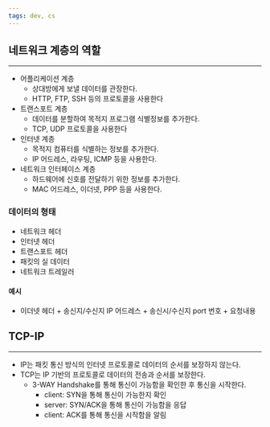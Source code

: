 ```yaml
---
tags: dev, cs
---
```

## 네트워크 계층의 역할
---
- 어플리케이션 계층
	- 상대방에게 보낼 데이터를 관장한다.
	- HTTP, FTP, SSH 등의 프로토콜을 사용한다
- 트랜스포트 계층
	- 데이터를 분할하여 목적지 프로그램 식별정보를 추가한다.
	- TCP, UDP 프로토콜을 사용한다
- 인터넷 계층
	- 목적지 컴퓨터를 식별하는 정보를 추가한다.
	- IP 어드레스, 라우팅, ICMP 등을 사용한다.
- 네트워크 인터페이스 계층
	- 하드웨어에 신호를 전달하기 위한 정보를 추가한다.
	- MAC 어드레스, 이더넷, PPP 등을 사용한다.
### 데이터의 형태
- 네트워크 헤더
- 인터넷 헤더
- 트랜스포트 헤더
- 패킷의 실 데이터
- 네트워크 트레일러
#### 예시
- 이더넷 헤더 + 송신지/수신지 IP 어드레스 + 송신시/수신지 port 번호 + 요청내용
## TCP-IP
---
- IP는 패킷 통신 방식의 인터넷 프로토콜로 데이터의 순서를 보장하지 않는다.
- TCP는 IP 기반의 프로토콜로 데이터의 전송과 순서를 보장한다.
	- 3-WAY Handshake를 통해 통신이 가능함을 확인한 후 통신을 시작한다.
		- client: SYN을 통해 통신이 가능한지 확인
		- server: SYN/ACK을 통해 통신이 가능함을 응답
		- client: ACK를 통해 통신을 시작함을 알림